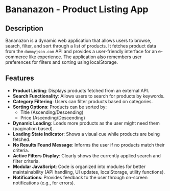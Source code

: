 # Bananazon - Product Listing App

## Description

Bananazon is a dynamic web application that allows users to browse, search, filter, and sort through a list of products. It fetches product data from the `dummyjson.com` API and provides a user-friendly interface for an e-commerce like experience. The application also remembers user preferences for filters and sorting using localStorage.

## Features

- **Product Listing**: Displays products fetched from an external API.
- **Search Functionality**: Allows users to search for products by keywords.
- **Category Filtering**: Users can filter products based on categories.
- **Sorting Options**: Products can be sorted by:
  - Title (Ascending/Descending)
  - Price (Ascending/Descending)
- **Dynamic Loading**: Loads more products as the user might need them (pagination based).
- **Loading State Indicator**: Shows a visual cue while products are being fetched.
- **No Results Found Message**: Informs the user if no products match their criteria.
- **Active Filters Display**: Clearly shows the currently applied search and filter criteria.
- **Modular JavaScript**: Code is organized into modules for better maintainability (API handling, UI updates, localStorage, utility functions).
- **Notifications**: Provides feedback to the user through on-screen notifications (e.g., for errors).
